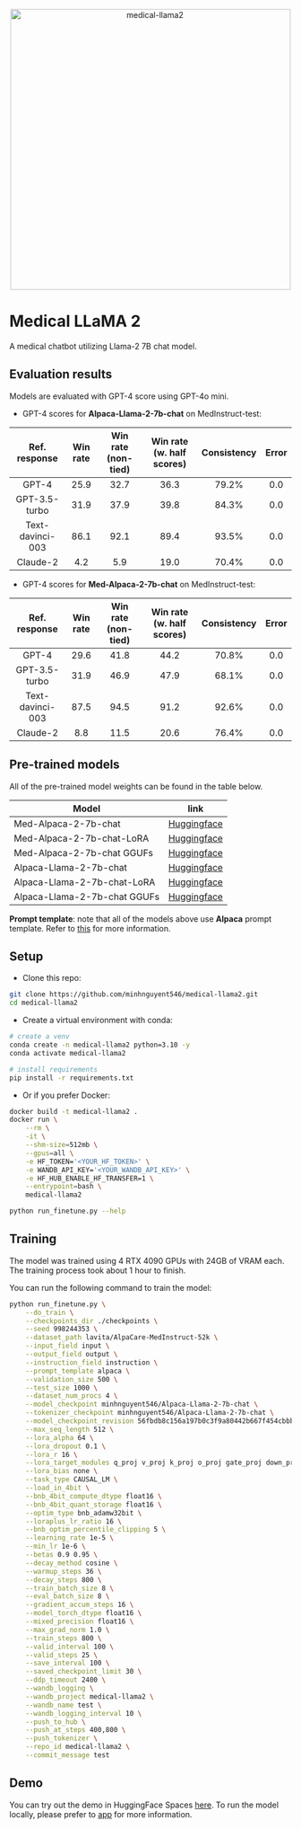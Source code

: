 <p align="center"><image src="./assets/medical_llama2.png" alt="medical-llama2" width="500px"></p>

# Medical LLaMA 2

A medical chatbot utilizing Llama-2 7B chat model.

## Evaluation results

Models are evaluated with GPT-4 score using GPT-4o mini.

- GPT-4 scores for **Alpaca-Llama-2-7b-chat** on MedInstruct-test:

| Ref. response | Win rate | Win rate (non-tied) | Win rate (w. half scores) | Consistency | Error |
| :---: | :---: | :---: | :---: | :---: | :---: |
| GPT-4 | 25.9 | 32.7 | 36.3 | 79.2% | 0.0 | 
| GPT-3.5-turbo | 31.9 | 37.9 | 39.8 | 84.3% | 0.0 |
| Text-davinci-003 | 86.1 | 92.1 | 89.4 | 93.5% | 0.0 |
| Claude-2 | 4.2 | 5.9 | 19.0 | 70.4% | 0.0 | 

- GPT-4 scores for **Med-Alpaca-2-7b-chat** on MedInstruct-test:

| Ref. response | Win rate | Win rate (non-tied) | Win rate (w. half scores) | Consistency | Error |
| :---: | :---: | :---: | :---: | :---: | :---: |
| GPT-4 | 29.6 | 41.8 | 44.2 | 70.8% | 0.0 |
| GPT-3.5-turbo | 31.9 | 46.9 | 47.9 | 68.1% | 0.0 |
| Text-davinci-003 | 87.5 | 94.5 | 91.2 | 92.6% | 0.0 |
| Claude-2 | 8.8 | 11.5 | 20.6 | 76.4% | 0.0 |

## Pre-trained models

All of the pre-trained model weights can be found in the table below.

| Model | link |
| --- | :---: |
| Med-Alpaca-2-7b-chat | [Huggingface](https://huggingface.co/minhnguyent546/Med-Alpaca-2-7b-chat) |
| Med-Alpaca-2-7b-chat-LoRA | [Huggingface](https://huggingface.co/minhnguyent546/Med-Alpaca-2-7b-chat-LoRA) |
| Med-Alpaca-2-7b-chat GGUFs | [Huggingface](https://huggingface.co/minhnguyent546/Med-Alpaca-2-7b-chat-GGUF) |
| Alpaca-Llama-2-7b-chat | [Huggingface](https://huggingface.co/minhnguyent546/Alpaca-Llama-2-7b-chat) |
| Alpaca-Llama-2-7b-chat-LoRA | [Huggingface](https://huggingface.co/minhnguyent546/Alpaca-Llama-2-7b-chat-LoRA) |
| Alpaca-Llama-2-7b-chat GGUFs | [Huggingface](https://huggingface.co/minhnguyent546/Alpaca-Llama-2-7b-chat-GGUF) |

**Prompt template**: note that all of the models above use **Alpaca** prompt template. Refer to [this](https://github.com/tatsu-lab/stanford_alpaca) for more information.

## Setup

- Clone this repo:
```bash
git clone https://github.com/minhnguyent546/medical-llama2.git
cd medical-llama2
```

- Create a virtual environment with conda:
```bash
# create a venv
conda create -n medical-llama2 python=3.10 -y 
conda activate medical-llama2

# install requirements
pip install -r requirements.txt
```

- Or if you prefer Docker:
```bash
docker build -t medical-llama2 .
docker run \
    --rm \
    -it \
    --shm-size=512mb \
    --gpus=all \
    -e HF_TOKEN='<YOUR_HF_TOKEN>' \
    -e WANDB_API_KEY='<YOUR_WANDB_API_KEY>' \
    -e HF_HUB_ENABLE_HF_TRANSFER=1 \
    --entrypoint=bash \
    medical-llama2

python run_finetune.py --help
```

## Training

The model was trained using 4 RTX 4090 GPUs with 24GB of VRAM each. The training process took about 1 hour to finish.

You can run the following command to train the model:

```bash
python run_finetune.py \
    --do_train \
    --checkpoints_dir ./checkpoints \
    --seed 998244353 \
    --dataset_path lavita/AlpaCare-MedInstruct-52k \
    --input_field input \
    --output_field output \
    --instruction_field instruction \
    --prompt_template alpaca \
    --validation_size 500 \
    --test_size 1000 \
    --dataset_num_procs 4 \
    --model_checkpoint minhnguyent546/Alpaca-Llama-2-7b-chat \
    --tokenizer_checkpoint minhnguyent546/Alpaca-Llama-2-7b-chat \
    --model_checkpoint_revision 56fbdb8c156a197b0c3f9a80442b667f454cbbb6 \
    --max_seq_length 512 \
    --lora_alpha 64 \
    --lora_dropout 0.1 \
    --lora_r 16 \
    --lora_target_modules q_proj v_proj k_proj o_proj gate_proj down_proj up_proj \
    --lora_bias none \
    --task_type CAUSAL_LM \
    --load_in_4bit \
    --bnb_4bit_compute_dtype float16 \
    --bnb_4bit_quant_storage float16 \
    --optim_type bnb_adamw32bit \
    --loraplus_lr_ratio 16 \
    --bnb_optim_percentile_clipping 5 \
    --learning_rate 1e-5 \
    --min_lr 1e-6 \
    --betas 0.9 0.95 \
    --decay_method cosine \
    --warmup_steps 36 \
    --decay_steps 800 \
    --train_batch_size 8 \
    --eval_batch_size 8 \
    --gradient_accum_steps 16 \
    --model_torch_dtype float16 \
    --mixed_precision float16 \
    --max_grad_norm 1.0 \
    --train_steps 800 \
    --valid_interval 100 \
    --valid_steps 25 \
    --save_interval 100 \
    --saved_checkpoint_limit 30 \
    --ddp_timeout 2400 \
    --wandb_logging \
    --wandb_project medical-llama2 \
    --wandb_name test \
    --wandb_logging_interval 10 \
    --push_to_hub \
    --push_at_steps 400,800 \
    --push_tokenizer \
    --repo_id medical-llama2 \
    --commit_message test
```

## Demo

You can try out the demo in HuggingFace Spaces [here](https://huggingface.co/spaces/minhnguyent546/Med-Alpaca-2-7b-chat). To run the model locally, please prefer to [app](./app) for more information.

